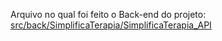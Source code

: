 Arquivo no qual foi feito o Back-end do projeto:
[src/back/SimplificaTerapia/SimplificaTerapia_API]()
